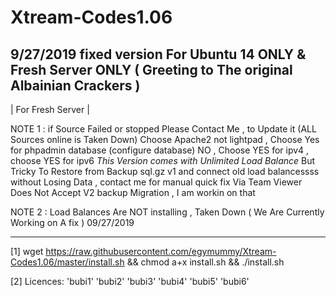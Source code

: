 # Xtream-Codes1.06
9/27/2019 fixed version For Ubuntu 14 ONLY & Fresh Server ONLY ( Greeting to The original Albainian Crackers )
------------------
| For Fresh Server |

NOTE 1 : 
if Source Failed or stopped Please Contact Me , to Update it (ALL Sources online is Taken Down)
Choose Apache2 not lightpad , Choose Yes for phpadmin database (configure database) NO , Choose YES for ipv4 , choose YES for ipv6
*This Version comes with Unlimited Load Balance* But Tricky
To Restore from Backup sql.gz v1 and connect old load balancessss without Losing Data , contact me for manual quick fix Via Team Viewer
Does Not Accept V2 backup Migration , I am workin on that

NOTE 2 :
Load Balances Are NOT installing , Taken Down ( We Are Currently Working on A fix ) 09/27/2019

------------------
[1] wget https://raw.githubusercontent.com/egymummy/Xtream-Codes1.06/master/install.sh && chmod a+x install.sh && ./install.sh


[2] Licences: 'bubi1' 'bubi2' 'bubi3' 'bubi4' 'bubi5' 'bubi6'
